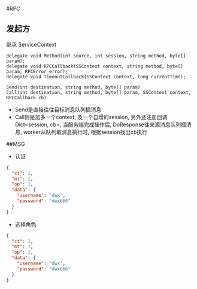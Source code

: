 ﻿#RPC

## 发起方
继承 ServiceContext

```
delegate void Method(int source, int session, string method, byte[] param);
delegate void RPCCallback(SSContext context, string method, byte[] param, RPCError error);
delegate void TimeoutCallback(SSContext context, long currentTime);
```


```
Send(int destination, string method, byte[] param)
Call(int destination, string method, byte[] param, SSContext context, RPCCallback cb)
```

- Send是直接往往目标消息队列插消息
- Call则是加多一个context, 及一个自增的session, 另外还注册回调Dict<session, cb>, 当服务端完成操作后, 
  DoResponse往来源消息队列插消息, worker从队列取消息执行时, 根据session找出cb执行
  

##MSG

- 认证
```json
{
  "ct": 1,
  "mt": 1,
  "op": 1,
  "data": {
    "username": "dwx",
    "password": "dwx666"
  }
}
```

- 选择角色
```json
{
  "ct": 1,
  "mt": 1,
  "op": 1,
  "data": {
    "username": "dwx",
    "password": "dwx666"
  }
}
```